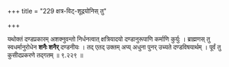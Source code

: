 +++
title = "229 क्षत्र-विट्-शूद्रयोनिस् तु"

+++

यथोक्तं दण्डप्रकारम् अशक्नुवन्तो निर्धनत्वात् क्षत्रियादयो दण्डानुरूपाणि कर्माणि कुर्युः । ब्राह्मणस् तु स्वधर्मानुरोधेन **शनैः शनैर्** दण्डनीयः । तद् एतद् उक्तम् अप्य् अधुना पुनर् उच्यते दण्डविषयार्थम् । पूर्वं तु कुसीदप्रकरणे तद्गतम् ॥ ९.२२९ ॥